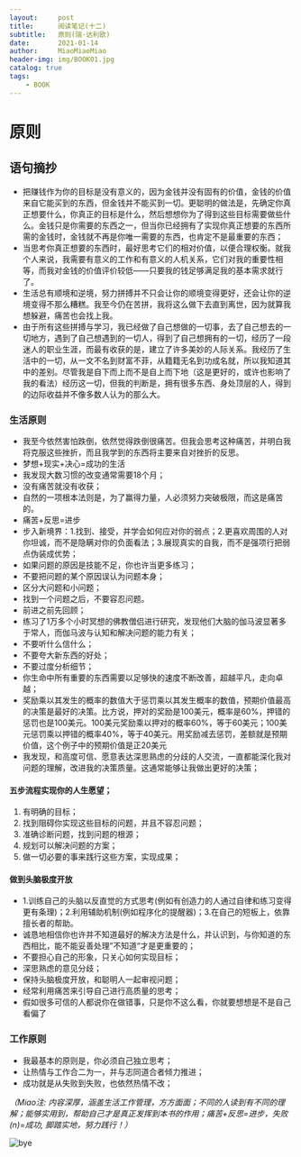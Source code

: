 ```yaml
---
layout:     post                   
title:      阅读笔记(十二)       
subtitle:   原则(瑞·达利欧)
date:       2021-01-14      
author:     MiaoMiaoMiao                   
header-img: img/BOOK01.jpg
catalog: true                       
tags:                               
    - BOOK
---
```

# 原则
## 语句摘抄
- 把赚钱作为你的目标是没有意义的，因为金钱并没有固有的价值，金钱的价值来自它能买到的东西，但金钱并不能买到一切。更聪明的做法是，先确定你真正想要什么，你真正的目标是什么，然后想想你为了得到这些目标需要做些什么。金钱只是你需要的东西之一，但当你已经拥有了实现你真正想要的东西所需的金钱时，金钱就不再是你唯一需要的东西，也肯定不是最重要的东西；
- 当思考你真正想要的东西时，最好思考它们的相对价值，以便合理权衡。就我个人来说，我需要有意义的工作和有意义的人机关系，它们对我的重要性相等，而我对金钱的价值评价较低——只要我的钱足够满足我的基本需求就行了。
- 生活总有顺境和逆境，努力拼搏并不只会让你的顺境变得更好，还会让你的逆境变得不那么糟糕。我至今仍在苦拼，我将这么做下去直到离世，因为就算我想躲避，痛苦也会找上我。
- 由于所有这些拼搏与学习，我已经做了自己想做的一切事，去了自己想去的一切地方，遇到了自己想遇到的一切人，得到了自己想拥有的一切，经历了一段迷人的职业生涯，而最有收获的是，建立了许多美妙的人际关系。我经历了生活中的一切，从一文不名到财富不菲，从籍籍无名到功成名就，所以我知道其中的差别。尽管我是自下而上而不是自上而下地（这是更好的，或许也影响了我的看法）经历这一切，但我的判断是，拥有很多东西、身处顶层的人，得到的边际收益并不像多数人认为的那么大。

### 生活原则
- 我至今依然害怕跌倒，依然觉得跌倒很痛苦。但我会思考这种痛苦，并明白我将克服这些挫折，而且我学到的东西将主要来自对挫折的反思。
- 梦想+现实+决心=成功的生活
- 我发现大数习惯的改变通常需要18个月；
- 没有痛苦就没有收获；
- 自然的一项根本法则是，为了赢得力量，人必须努力突破极限，而这是痛苦的。
- 痛苦+反思=进步
- 步入新境界：1.找到、接受，并学会如何应对你的弱点；2.更喜欢周围的人对你坦诚，而不是隐瞒对你的负面看法；3.展现真实的自我，而不是强项行把弱点伪装成优势；
- 如果问题的原因是技能不足，你也许当更多练习；
- 不要把问题的某个原因误认为问题本身；
- 区分大问题和小问题；
- 找到一个问题之后，不要容忍问题。
- 前进之前先回顾；
- 练习了1万多个小时冥想的佛教僧侣进行研究，发现他们大脑的伽马波显著多于常人，而伽马波与认知和解决问题的能力有关；
- 不要听什么信什么；
- 不要夸大新东西的好处；
- 不要过度分析细节；
- 你生命中所有重要的东西需要以足够快的速度不断改善，超越平凡，走向卓越；
- 奖励乘以其发生的概率的数值大于惩罚乘以其发生概率的数值，预期价值最高的决策是最好的决策。比方说，押对的奖励是100美元，概率是60%，押错的惩罚也是100美元。100美元奖励乘以押对的概率60%，等于60美元；100美元惩罚乘以押错的概率40%，等于40美元。用奖励减去惩罚，差额就是预期价值，这个例子中的预期价值是正20美元
- 我发现，和高度可信、愿意表达深思熟虑的分歧的人交流，一直都能深化我对问题的理解，改进我的决策质量。这通常能够让我做出更好的决策；

#### 五步流程实现你的人生愿望；
1. 有明确的目标；
2. 找到阻碍你实现这些目标的问题，并且不容忍问题；
3. 准确诊断问题，找到问题的根源；
4. 规划可以解决问题的方案；
5. 做一切必要的事来践行这些方案，实现成果；

#### 做到头脑极度开放
- 1.训练自己的头脑以反直觉的方式思考(例如有创造力的人通过自律和练习变得更有条理)；2.利用辅助机制(例如程序化的提醒器)；3.在自己的短板上，依靠擅长者的帮助。
- 诚恳地相信你也许并不知道最好的解决方法是什么，并认识到，与你知道的东西相比，能不能妥善处理”不知道“才是更重要的；
- 不要担心自己的形象，只关心如何实现目标；
- 深思熟虑的意见分歧；
- 保持头脑极度开放，和聪明人一起审视问题；
- 经常利用痛苦来引导自己进行高质量的思考；
- 假如很多可信的人都说你在做错事，只是你不这么看，你就要想想是不是自己看偏了

### 工作原则
- 我最基本的原则是，你必须自己独立思考；
- 让热情与工作合二为一，并与志同道合者倾力推进；
- 成功就是从失败到失败，也依然热情不改；

*（Miao注: 内容深厚，涵盖生活工作管理，方方面面；不同的人读到有不同的理解；能够实用到，帮助自己才是真正发挥到本书的作用；痛苦+反思=进步，失败(n)=成功, 脚踏实地，努力践行！）*


![bye](https://i.loli.net/2020/07/18/As9UOXhr8Kl4IQe.png)



